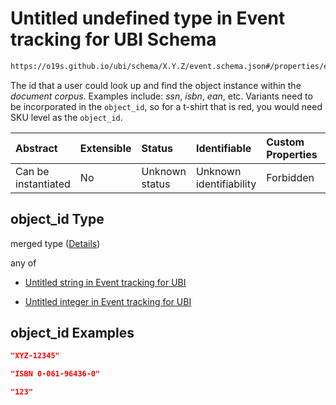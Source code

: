 # Untitled undefined type in Event tracking for UBI Schema

```txt
https://o19s.github.io/ubi/schema/X.Y.Z/event.schema.json#/properties/event_attributes/properties/object/properties/object_id
```

The id that a user could look up and find the object instance within the *document corpus*.  Examples include: *ssn*, *isbn*, *ean*, etc. Variants need to be incorporated in the `object_id`, so for a t-shirt that is red, you would need SKU level as the `object_id`.

| Abstract            | Extensible | Status         | Identifiable            | Custom Properties | Additional Properties | Access Restrictions | Defined In                                                                      |
| :------------------ | :--------- | :------------- | :---------------------- | :---------------- | :-------------------- | :------------------ | :------------------------------------------------------------------------------ |
| Can be instantiated | No         | Unknown status | Unknown identifiability | Forbidden         | Allowed               | none                | [event.schema.json\*](../../out/X.Y.Z/event.schema.json "open original schema") |

## object\_id Type

merged type ([Details](event-properties-event_attributes-properties-object-properties-object_id.md))

any of

* [Untitled string in Event tracking for UBI](event-properties-event_attributes-properties-object-properties-object_id-anyof-0.md "check type definition")

* [Untitled integer in Event tracking for UBI](event-properties-event_attributes-properties-object-properties-object_id-anyof-1.md "check type definition")

## object\_id Examples

```json
"XYZ-12345"
```

```json
"ISBN 0-061-96436-0"
```

```json
"123"
```
